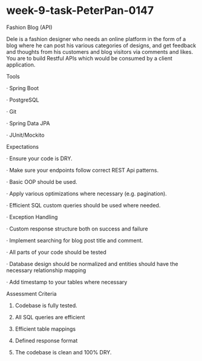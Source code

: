 ﻿# week-9-task-PeterPan-0147
Fashion Blog (API)

Dele is a fashion designer who needs an online platform in the form of a blog where he can post his various categories of designs, and get feedback and thoughts from his customers and blog visitors via comments and likes. You are to build Restful APIs which would be consumed by a client application.

Tools

· Spring Boot

· PostgreSQL

· Git

· Spring Data JPA

· JUnit/Mockito

Expectations

· Ensure your code is DRY.

· Make sure your endpoints follow correct REST Api patterns.

· Basic OOP should be used.

· Apply various optimizations where necessary (e.g. pagination).

· Efficient SQL custom queries should be used where needed.

· Exception Handling

· Custom response structure both on success and failure

· Implement searching for blog post title and comment.

· All parts of your code should be tested

· Database design should be normalized and entities should have the necessary relationship mapping

· Add timestamp to your tables where necessary

Assessment Criteria

1. Codebase is fully tested.

2. All SQL queries are efficient

3. Efficient table mappings

4. Defined response format

5. The codebase is clean and 100% DRY.
